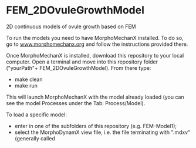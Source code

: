 # FEM_2DOvuleGrowthModel
2D continuous models of ovule growth based on FEM

To run the models you need to have MorphoMechanX installed. To do so, go to www.morphomechanx.org and follow the instructions provided there.

Once MorphoMechanX is installed, download this repository to your local computer. Open a terminal and move into this repository folder ("yourPath"+ FEM_2DOvuleGrowthModel).
From there type: 
- make clean
- make run

This will launch MorphoMechanX with the model already loaded (you can see the model Processes under the Tab: Process/Model). 

To load a specific model:
- enter in one of the subfolders of this repository (e.g. FEM-Model1);
- select the MorphoDynamX view file, i.e. the file terminating with ".mdxv" (generally called 
